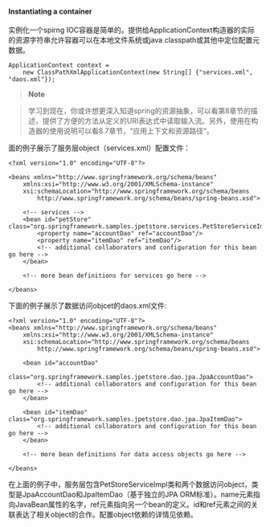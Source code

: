 #### Instantiating a container

实例化一个spirng IOC容器是简单的。提供给ApplicationContext构造器的实际的资源字符串允许容器可以在本地文件系统或java classpath或其他中定位配置元数据。

```
ApplicationContext context =
    new ClassPathXmlApplicationContext(new String[] {"services.xml", "daos.xml"});
```

>**Note**

>学习到现在，你或许想更深入知道spring的资源抽象，可以看第8章节的描述，提供了方便的方法从定义的URI表达式中读取输入流。另外，使用在构造器的使用说明可以看8.7章节，“应用上下文和资源路径”。

面的例子展示了服务层object（services.xml）配置文件：

```
<?xml version="1.0" encoding="UTF-8"?>

<beans xmlns="http://www.springframework.org/schema/beans"
    xmlns:xsi="http://www.w3.org/2001/XMLSchema-instance"
    xsi:schemaLocation="http://www.springframework.org/schema/beans
        http://www.springframework.org/schema/beans/spring-beans.xsd">

    <!-- services -->
    <bean id="petStore" class="org.springframework.samples.jpetstore.services.PetStoreServiceImpl">
        <property name="accountDao" ref="accountDao"/>
        <property name="itemDao" ref="itemDao"/>
        <!-- additional collaborators and configuration for this bean go here -->
    </bean>

    <!-- more bean definitions for services go here -->

</beans>
```

下面的例子展示了数据访问objcet的daos.xml文件:

```
<?xml version="1.0" encoding="UTF-8"?>
<beans xmlns="http://www.springframework.org/schema/beans"
    xmlns:xsi="http://www.w3.org/2001/XMLSchema-instance"
    xsi:schemaLocation="http://www.springframework.org/schema/beans
        http://www.springframework.org/schema/beans/spring-beans.xsd">

    <bean id="accountDao"
        class="org.springframework.samples.jpetstore.dao.jpa.JpaAccountDao">
        <!-- additional collaborators and configuration for this bean go here -->
    </bean>

    <bean id="itemDao" class="org.springframework.samples.jpetstore.dao.jpa.JpaItemDao">
        <!-- additional collaborators and configuration for this bean go here -->
    </bean>

    <!-- more bean definitions for data access objects go here -->

</beans>
```

在上面的例子中，服务层包含PetStoreServiceImpl类和两个数据访问object，类型是JpaAccountDao和JpaItemDao（基于独立的JPA ORM标准）。name元素指向JavaBean属性的名字，ref元素指向另一个bean的定义。id和ref元素之间的关联表达了相关object的合作。配置object依赖的详情见依赖。